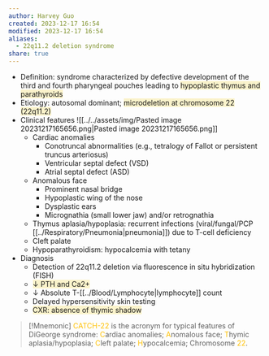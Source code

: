 ```yaml
---
author: Harvey Guo
created: 2023-12-17 16:54
modified: 2023-12-17 16:54
aliases:
  - 22q11.2 deletion syndrome
share: true
---
```


- Definition: syndrome characterized by defective development of the third and fourth pharyngeal pouches leading to <span style="background:rgba(240, 200, 0, 0.2)">hypoplastic thymus and parathyroids</span>
- Etiology: autosomal dominant; <span style="background:rgba(240, 200, 0, 0.2)">microdeletion at chromosome 22 (22q11.2)</span>
- Clinical features ![[../../assets/img/Pasted image 20231217165656.png|Pasted image 20231217165656.png]]
	- Cardiac anomalies
		- Conotruncal abnormalities (e.g., tetralogy of Fallot or persistent truncus arteriosus)
		- Ventricular septal defect (VSD)
		- Atrial septal defect (ASD)
	- Anomalous face
		- Prominent nasal bridge
		- Hypoplastic wing of the nose
		- Dysplastic ears
		- Micrognathia (small lower jaw) and/or retrognathia 
	- Thymus aplasia/hypoplasia: recurrent infections (viral/fungal/PCP [[../Respiratory/Pneumonia|pneumonia]]) due to T-cell deficiency
	- Cleft palate
	- Hypoparathyroidism: hypocalcemia with tetany
- Diagnosis
	- Detection of 22q11.2 deletion via fluorescence in situ hybridization (FISH)
	- <span style="background:rgba(240, 200, 0, 0.2)">↓ PTH and Ca2+</span>
	- ↓ Absolute T-[[../Blood/Lymphocyte|lymphocyte]] count
	- Delayed hypersensitivity skin testing
	- <span style="background:rgba(240, 200, 0, 0.2)">CXR: absence of thymic shadow</span>

>[!Mnemonic] 
><font color="#ffc000">CATCH-22</font> is the acronym for typical features of DiGeorge syndrome: <font color="#ffc000">C</font>ardiac anomalies; <font color="#ffc000">A</font>nomalous face; <font color="#ffc000">T</font>hymic aplasia/hypoplasia; <font color="#ffc000">C</font>left palate; <font color="#ffc000">H</font>ypocalcemia; Chromosome <font color="#ffc000">22</font>.